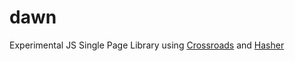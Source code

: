 # dawn
Experimental JS Single Page Library using [Crossroads](https://millermedeiros.github.io/crossroads.js/) and [Hasher](https://github.com/millermedeiros/Hasher)
